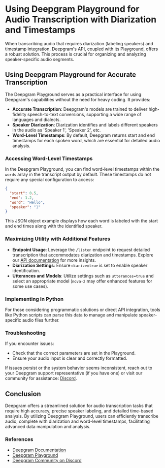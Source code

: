 # Using Deepgram Playground for Audio Transcription with Diarization and Timestamps

When transcribing audio that requires diarization (labeling speakers) and timestamp integration, Deepgram's API, coupled with its Playground, offers a robust solution. This process is crucial for organizing and analyzing speaker-specific audio segments.

## Using Deepgram Playground for Accurate Transcription

The Deepgram Playground serves as a practical interface for using Deepgram's capabilities without the need for heavy coding. It provides:

- **Accurate Transcription**: Deepgram's models are trained to deliver high-fidelity speech-to-text conversions, supporting a wide range of languages and dialects.
- **Speaker Diarization**: Diarization identifies and labels different speakers in the audio as 'Speaker 1', 'Speaker 2', etc.
- **Word-Level Timestamps**: By default, Deepgram returns start and end timestamps for each spoken word, which are essential for detailed audio analysis.

### Accessing Word-Level Timestamps

In the Deepgram Playground, you can find word-level timestamps within the `words` array in the transcript output by default. These timestamps do not require any special configuration to access:

```json
{
  "start": 0.5,
  "end": 1.2,
  "word": "Hello",
  "speaker": "1"
}
```

This JSON object example displays how each word is labeled with the start and end times along with the identified speaker.  

### Maximizing Utility with Additional Features

- **Endpoint Usage**: Leverage the `/listen` endpoint to request detailed transcription that accommodates diarization and timestamps. Explore our [API documentation](https://developers.deepgram.com/docs/getting-started-with-pre-recorded-audio) for more insights.
- **Diarization Settings**: Ensure `diarize=true` is set to enable speaker identification.
- **Utterances and Models**: Utilize settings such as `utterances=true` and select an appropriate model (`nova-2` may offer enhanced features for some use cases).

### Implementing in Python

For those considering programmatic solutions or direct API integration, tools like Python scripts can parse this data to manage and manipulate speaker-specific audio files further.

### Troubleshooting

If you encounter issues:
- Check that the correct parameters are set in the Playground.
- Ensure your audio input is clear and correctly formatted.

If issues persist or the system behavior seems inconsistent, reach out to your Deepgram support representative (if you have one) or visit our community for assistance: [Discord](https://discord.gg/deepgram).

## Conclusion

Deepgram offers a streamlined solution for audio transcription tasks that require high accuracy, precise speaker labeling, and detailed time-based analysis. By utilizing Deepgram Playground, users can efficiently transcribe audio, complete with diarization and word-level timestamps, facilitating advanced data manipulation and analysis.

### References

- [Deepgram Documentation](https://developers.deepgram.com/docs/getting-started-with-pre-recorded-audio)
- [Deepgram Playground](https://playground.deepgram.com)
- [Deepgram Community on Discord](https://discord.gg/deepgram)
